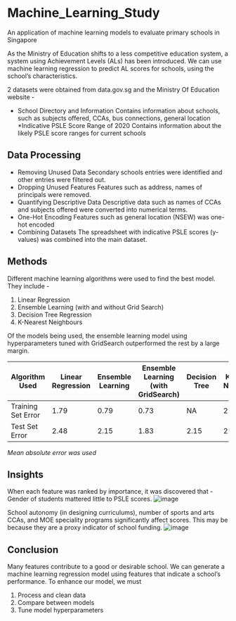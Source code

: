 # Machine_Learning_Study
An application of machine learning models to evaluate primary schools in Singapore

As the Ministry of Education shifts to a less competitive education system, a system using Achievement Levels (ALs) has been introduced. 
We can use machine learning regression to predict AL scores for schools, using the school’s characteristics.

2 datasets were obtained from data.gov.sg and the Ministry Of Education website -
* School Directory and Information
  Contains information about schools, such as subjects offered, CCAs, bus connections, general location
*Indicative PSLE Score Range of 2020
  Contains information about the likely PSLE score ranges for current schools

## Data Processing
* Removing Unused Data
  Secondary schools entries were identified and other entries were filtered out.
* Dropping Unused Features
  Features such as address, names of principals were removed.
* Quantifying Descriptive Data
  Descriptive data such as names of CCAs and subjects offered were converted into numerical terms.
* One-Hot Encoding
  Features such as general location (NSEW) was one-hot encoded
* Combining Datasets
  The spreadsheet with indicative PSLE scores (y-values) was combined into the main dataset.

## Methods
Different machine learning algorithms were used to find the best model. They include -
1. Linear Regression
2. Ensemble Learning (with and without Grid Search)
3. Decision Tree Regression
4. K-Nearest Neighbours

Of the models being used, the ensemble learning model using hyperparameters tuned with GridSearch outperformed the rest by a large margin.

|Algorithm Used|Linear Regression|Ensemble Learning|Ensemble Learning (with GridSearch)| Decision Tree|K-Nearest Neighbours|
|--|--|--|--|--|--|
|Training Set Error|1.79|0.79|0.73|NA|2.45|
|Test Set Error    |2.48|2.15|1.83|2.15|2.79
*Mean absolute error was used*

## Insights
When each feature was ranked by importance, it was discovered that -
Gender of students mattered little to PSLE scores.
![image](https://github.com/pirong/Machine_Learning_Study/assets/23309150/ce1425b7-5acd-499e-96c1-07f492266126)

School autonomy (in designing curriculums), number of sports and arts CCAs, and MOE speciality programs significantly affect scores. This may be because they are a proxy indicator of school funding.
![image](https://github.com/pirong/Machine_Learning_Study/assets/23309150/8cbea7d2-402a-4e16-a06e-b73b49464ae9)

## Conclusion
Many features contribute to a good or desirable school. We can generate a machine learning regression model using features that indicate a school’s performance.
To enhance our model, we must
1. Process and clean data
2. Compare between models
3. Tune model hyperparameters




